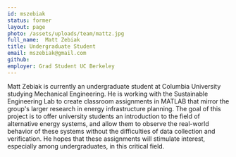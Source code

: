 ```yaml
---
id: mszebiak
status: former
layout: page
photo: /assets/uploads/team/mattz.jpg
full_name:  Matt Zebiak
title: Undergraduate Student
email: mszebiak@gmail.com
github: 
employer: Grad Student UC Berkeley
---
```

Matt Zebiak is currently an undergraduate student at Columbia University studying Mechanical Engineering. He is working with the Sustainable Engineering Lab to create classroom assignments in MATLAB that mirror the group's larger research in energy infrastructure planning. The goal of this project is to offer university students an introduction to the field of alternative energy systems, and allow them to observe the real-world behavior of these systems without the difficulties of data collection and verification. He hopes that these assignments will stimulate interest, especially among undergraduates, in this critical field.

